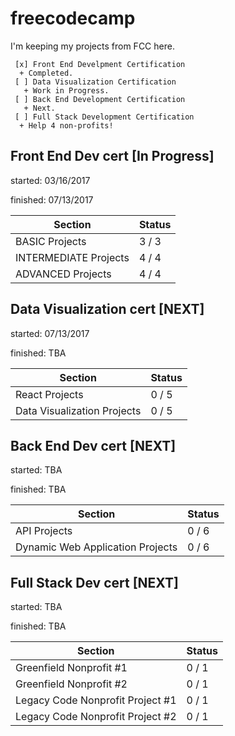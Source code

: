 # freecodecamp
I'm keeping my projects from FCC here.

```
 [x] Front End Develpment Certification
  + Completed.
 [ ] Data Visualization Certification
   + Work in Progress.
 [ ] Back End Development Certification
   + Next.
 [ ] Full Stack Development Certification
  + Help 4 non-profits!
```

## Front End Dev cert [In Progress]

started: 03/16/2017

finished: 07/13/2017

| Section | Status |
| --------|--------|
| BASIC Projects | 3 / 3 |
| INTERMEDIATE Projects | 4 / 4 |
| ADVANCED Projects | 4 / 4 |

## Data Visualization cert [NEXT]

started: 07/13/2017

finished: TBA

| Section | Status |
| --------|--------|
| React Projects | 0 / 5 |
| Data Visualization Projects | 0 / 5 |


## Back End Dev cert [NEXT]

started: TBA

finished: TBA

| Section | Status |
| --------|--------|
| API Projects | 0 / 6 |
| Dynamic Web Application Projects | 0 / 6 |


## Full Stack Dev cert [NEXT]

started: TBA

finished: TBA

| Section | Status |
| --------|--------|
| Greenfield Nonprofit \#1 | 0 / 1 |
| Greenfield Nonprofit \#2| 0 / 1 |
| Legacy Code Nonprofit Project \#1 | 0 / 1 |
| Legacy Code Nonprofit Project \#2 | 0 / 1 |


